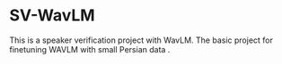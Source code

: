 # SV-WavLM
This is a speaker verification project with WavLM. The basic project for finetuning WAVLM with small Persian data .
